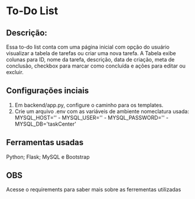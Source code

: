 # To-Do List

## Descrição:

Essa to-do list conta com uma página inicial com opção do usuário visualizar a tabela de tarefas ou criar uma nova tarefa.
A Tabela exibe colunas para ID, nome da tarefa, descrição, data de criação, meta de conclusão, checkbox para marcar como concluída e ações para editar ou excluir.

## Configurações inciais
1. Em backend/app.py, configure o caminho para os templates.
2. Crie um arquivo .env com as variáveis de ambiente
  nomeclatura usada:
    MYSQL_HOST='' -
    MYSQL_USER='' -
    MYSQL_PASSWORD='' -
    MYSQL_DB='taskCenter'

## Ferramentas usadas
Python;
Flask;
MySQL e
Bootstrap

## OBS
Acesse o requirements para saber mais sobre as ferrementas utilizadas
